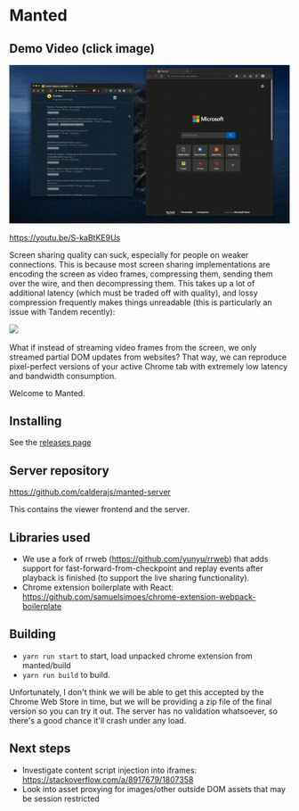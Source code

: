 # Manted

## Demo Video (click image)

[![](readme-img/demo.gif)](https://youtu.be/S-kaBtKE9Us)

https://youtu.be/S-kaBtKE9Us

Screen sharing quality can suck, especially for people on weaker connections. This is because most screen sharing implementations are encoding the screen as video frames, compressing them, sending them over the wire, and then decompressing them. This takes up a lot of additional latency (which must be traded off with quality), and lossy compression frequently makes things unreadable (this is particularly an issue with Tandem recently):

![](https://i.imgur.com/nOmcJSj.png)

What if instead of streaming video frames from the screen, we only streamed partial DOM updates from websites? That way, we can reproduce pixel-perfect versions of your active Chrome tab with extremely low latency and bandwidth consumption.

Welcome to Manted.

## Installing

See the [releases page](https://github.com/calderajs/manted/releases)

## Server repository

https://github.com/calderajs/manted-server

This contains the viewer frontend and the server.

## Libraries used

- We use a fork of rrweb (https://github.com/yunyu/rrweb) that adds support for fast-forward-from-checkpoint and replay events after playback is finished (to support the live sharing functionality).
- Chrome extension boilerplate with React: https://github.com/samuelsimoes/chrome-extension-webpack-boilerplate

## Building

- `yarn run start` to start, load unpacked chrome extension from manted/build
- `yarn run build` to build.

Unfortunately, I don't think we will be able to get this accepted by the Chrome Web Store in time, but we will be providing a zip file of the final version so you can try it out. The server has no validation whatsoever, so there's a good chance it'll crash under any load.

## Next steps

- Investigate content script injection into iframes: https://stackoverflow.com/a/8917679/1807358
- Look into asset proxying for images/other outside DOM assets that may be session restricted
